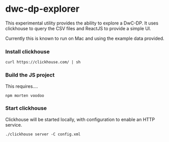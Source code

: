 # dwc-dp-explorer

This experimental utility provides the ability to explore a DwC-DP. It uses clickhouse to query the CSV files and ReactJS to provide a simple UI.

Currently this is known to run on Mac and using the example data provided.

### Install clickhouse 

```
curl https://clickhouse.com/ | sh
```

### Build the JS project 

This requires....

``` 
npm morten voodoo
```

### Start clickhouse

Clickhouse will be started locally, with configuration to enable an HTTP service.

```
./clickhouse server -C config.xml
``` 
